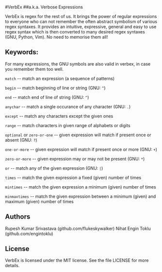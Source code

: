 #VerbEx 
##a.k.a. Verbose Expressions

VerbEx is regex for the rest of us. 
It brings the power of regular expressions to everyone who can not remember the often abstract symbolism of various regex syntaxes. It provides an intuitive, expressive, general and easy to use regex syntax which is then converted to many desired regex syntaxes (GNU, Python, Vim). No need to memorise them all!

## Keywords:
For many expressions, the GNU symbols are also valid in verbex, in case you remember them too well.

`match` -- match an expression (a sequence of patterns)

`begin` -- match beginning of line or string (GNU: `^`)

`end` -- match end of line of string (GNU: `^`)

`anychar` -- match a single occurance of any character (GNU: `.`)

`except` -- match any characters except the given ones

`range` -- match characters in given range of alphabets or digits

`optional` or `zero-or-one`  -- given expression will match if present once or absent  (GNU: `?`)

`one-or-more` -- given expression will match if present once or more (GNU: `+`)

`zero-or-more` -- given expression may or may not be present (GNU: `*`)

`or` -- match any of the given expression (GNU: `|`)

`times` -- match the given expression a fixed (given) number of times
 
`mintimes` -- match the given expression a minimum (given) number of times

`minmaxtimes` -- match the given expression between a minimum (given) and
maximum (given) number of times

## Authors

Rupesh Kumar Srivastava (github.com/flukeskywalker)
Nihat Engin Toklu (github.com/engintoklu)

## License

VerbEx is licensed under the MIT license. 
See the file LICENSE for more details.